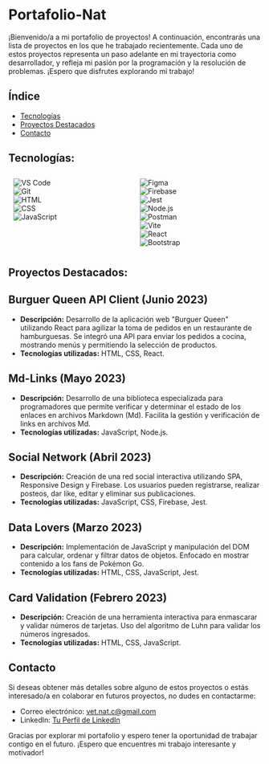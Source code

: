 # Portafolio-Nat

¡Bienvenido/a a mi portafolio de proyectos! A continuación, encontrarás una lista de proyectos en los que he trabajado recientemente. Cada uno de estos proyectos representa un paso adelante en mi trayectoria como desarrollador, y refleja mi pasión por la programación y la resolución de problemas. ¡Espero que disfrutes explorando mi trabajo!

## Índice

- [Tecnologías](#tecnologías)
- [Proyectos Destacados](#proyectos-destacados)
- [Contacto](#contacto)

## Tecnologías:

<div align="center">
  <div style="display: flex; justify-content: space-between;">
    <div style="flex: 48%; padding: 10px; text-align: left;">
      <img src="https://skillicons.dev/icons?i=vscode&theme=dark" alt="VS Code"><br>
      <img src="https://skillicons.dev/icons?i=git&theme=dark" alt="Git"><br>
      <img src="https://skillicons.dev/icons?i=html&theme=dark" alt="HTML"><br>
      <img src="https://skillicons.dev/icons?i=css" alt="CSS"><br>
      <img src="https://skillicons.dev/icons?i=js" alt="JavaScript"><br>
    </div>
    <div style="flex: 48%; padding: 10px; text-align: left;">
      <img src="https://skillicons.dev/icons?i=figma" alt="Figma"><br>
      <img src="https://skillicons.dev/icons?i=firebase" alt="Firebase"><br>
      <img src="https://skillicons.dev/icons?i=jest" alt="Jest"><br>
      <img src="https://skillicons.dev/icons?i=nodejs" alt="Node.js"><br>
      <img src="https://skillicons.dev/icons?i=postman" alt="Postman"><br>
      <img src="https://skillicons.dev/icons?i=vite" alt="Vite"><br>
      <img src="https://skillicons.dev/icons?i=react" alt="React"><br>
      <img src="https://skillicons.dev/icons?i=bootstrap" alt="Bootstrap"><br>
    </div>
  </div>
</div>


## Proyectos Destacados:

## Burguer Queen API Client (Junio 2023)

- **Descripción:** Desarrollo de la aplicación web "Burguer Queen" utilizando React para agilizar la toma de pedidos en un restaurante de hamburguesas. Se integró una API para enviar los pedidos a cocina, mostrando menús y permitiendo la selección de productos.
- **Tecnologías utilizadas:** HTML, CSS, React.

## Md-Links (Mayo 2023)

- **Descripción:** Desarrollo de una biblioteca especializada para programadores que permite verificar y determinar el estado de los enlaces en archivos Markdown (Md). Facilita la gestión y verificación de links en archivos Md.
- **Tecnologías utilizadas:** JavaScript, Node.js.

## Social Network (Abril 2023)

- **Descripción:** Creación de una red social interactiva utilizando SPA, Responsive Design y Firebase. Los usuarios pueden registrarse, realizar posteos, dar like, editar y eliminar sus publicaciones.
- **Tecnologías utilizadas:** JavaScript, CSS, Firebase, Jest.

## Data Lovers (Marzo 2023)

- **Descripción:** Implementación de JavaScript y manipulación del DOM para calcular, ordenar y filtrar datos de objetos. Enfocado en mostrar contenido a los fans de Pokémon Go.
- **Tecnologías utilizadas:** HTML, CSS, JavaScript, Jest.

## Card Validation (Febrero 2023)

- **Descripción:** Creación de una herramienta interactiva para enmascarar y validar números de tarjetas. Uso del algoritmo de Luhn para validar los números ingresados.
- **Tecnologías utilizadas:** HTML, CSS, JavaScript.

## Contacto

Si deseas obtener más detalles sobre alguno de estos proyectos o estás interesado/a en colaborar en futuros proyectos, no dudes en contactarme:

- Correo electrónico: vet.nat.c@gmail.com
- LinkedIn: [Tu Perfil de LinkedIn](https://www.linkedin.com/in/giselle-cifuentes-m/)

Gracias por explorar mi portafolio y espero tener la oportunidad de trabajar contigo en el futuro. ¡Espero que encuentres mi trabajo interesante y motivador!